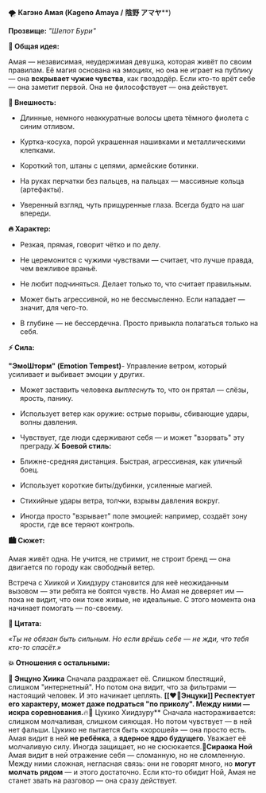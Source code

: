 🌪️ **Кагэно Амая (Kageno Amaya /** **陰野 アマヤ****)  
  
**Прозвище:** _"Шепот Бури"_  
  
  
  
**💨 Общая идея:**  
  
Амая — независимая, неудержимая девушка, которая живёт по своим правилам. Её магия основана на эмоциях, но она не играет на публику — она **вскрывает чужие чувства**, как гвоздодёр. Если кто-то врёт себе — она заметит первой. Она не философствует — она действует.  
  
  
**🖤 Внешность:**  
  
- Длинные, немного неаккуратные волосы цвета тёмного фиолета с синим отливом.  
  
- Куртка-косуха, порой украшенная нашивками и металлическими клепками.  
  
- Короткий топ, штаны с цепями, армейские ботинки.  
  
- На руках перчатки без пальцев, на пальцах — массивные кольца (артефакты).  
  
- Уверенный взгляд, чуть прищуренные глаза. Всегда будто на шаг впереди.  
  
  
  
**🔥 Характер:**  
  
- Резкая, прямая, говорит чётко и по делу.  
  
- Не церемонится с чужими чувствами — считает, что лучше правда, чем вежливое враньё.  
  
- Не любит подчиняться. Делает только то, что считает правильным.  
  
- Может быть агрессивной, но не бессмысленно. Если нападает — значит, для чего-то.  
  
- В глубине — не бессердечна. Просто привыкла полагаться только на себя.  
  
  
  
**⚡ Сила:**  
  
**"ЭмоШторм" (Emotion Tempest)**- Управление ветром, который усиливает и выбивает эмоции у других.  
  
- Может заставить человека _выплеснуть_ то, что он прятал — слёзы, ярость, панику.  
  
- Использует ветер как оружие: острые порывы, сбивающие удары, волны давления.  
  
- Чувствует, где люди сдерживают себя — и может "взорвать" эту преграду.**⚔️ Боевой стиль:**  
  
- Ближне-средняя дистанция. Быстрая, агрессивная, как уличный боец.  
  
- Использует короткие биты/дубинки, усиленные магией.  
  
- Стихийные удары ветра, толчки, взрывы давления вокруг.  
  
- Иногда просто "взрывает" поле эмоцией: например, создаёт зону ярости, где все теряют контроль.  
  
  
  
  
**🏙 Сюжет:**  
  
Амая живёт одна. Не учится, не стримит, не строит бренд — она двигается по городу как свободный ветер.  
  
Встреча с Хиикой и Хиидзуру становится для неё неожиданным вызовом — эти ребята не боятся чувств. Но Амая не доверяет им — пока не видит, что они тоже живые, не идеальные. С этого момента она начинает помогать — по-своему.  
  
  
  
**💬 Цитата:**  
  
_«Ты не обязан быть сильным. Но если врёшь себе — не жди, что тебя кто-то спасёт.»_  
  
  
  
**💥 Отношения с остальными:**  
  
**🎀 Энцуно Хиика** Сначала раздражает её. Слишком блестящий, слишком "интернетный". Но потом она видит, что за фильтрами — настоящий человек. И это начинает цеплять.
**[[❤️‍🔥Энцуки]] Респектует его характеру, может даже подраться "по приколу". Между ними — искра соревнования.**🔥🌙 Цукико Хиидзуру** Сначала настораживается: слишком молчаливая, слишком сияющая. Но потом чувствует — в ней нет фальши. Цукико не пытается быть «хорошей» — она просто есть. Амая видит в ней **не ребёнка**, а **ядерное ядро будущего**. Уважает её молчаливую силу. Иногда защищает, но не сюсюкается.**👻Сираока Ной** Амая видит в ней отражение себя — сломанную, но не сломленную. Между ними сложная, негласная связь: они не говорят много, но **могут молчать рядом** — и этого достаточно. Если кто-то обидит Ной, Амая не станет звать на разговор — она сразу действует.